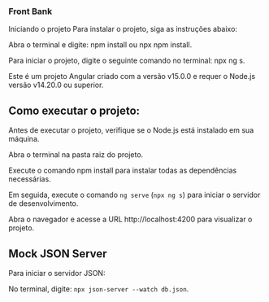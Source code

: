 ### Front Bank

Iniciando o projeto
Para instalar o projeto, siga as instruções abaixo:

Abra o terminal e digite: npm install ou npx npm install.

Para iniciar o projeto, digite o seguinte comando no terminal: npx ng s.

Este é um projeto Angular criado com a versão v15.0.0 e requer o Node.js versão v14.20.0 ou superior.

## Como executar o projeto:

Antes de executar o projeto, verifique se o Node.js está instalado em sua máquina.

Abra o terminal na pasta raiz do projeto.

Execute o comando npm install para instalar todas as dependências necessárias.

Em seguida, execute o comando `ng serve` (`npx ng s`) para iniciar o servidor de desenvolvimento.

Abra o navegador e acesse a URL http://localhost:4200 para visualizar o projeto.

## Mock JSON Server

Para iniciar o servidor JSON:

No terminal, digite: `npx json-server --watch db.json`.
